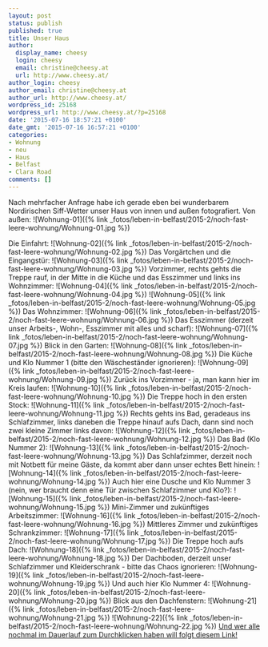 ```yaml
---
layout: post
status: publish
published: true
title: Unser Haus
author:
  display_name: cheesy
  login: cheesy
  email: christine@cheesy.at
  url: http://www.cheesy.at/
author_login: cheesy
author_email: christine@cheesy.at
author_url: http://www.cheesy.at/
wordpress_id: 25168
wordpress_url: http://www.cheesy.at/?p=25168
date: '2015-07-16 18:57:21 +0100'
date_gmt: '2015-07-16 16:57:21 +0100'
categories:
- Wohnung
- neu
- Haus
- Belfast
- Clara Road
comments: []
---
```

Nach mehrfacher Anfrage habe ich gerade eben bei wunderbarem Nordirischen Siff-Wetter unser Haus von innen und außen fotografiert.
Von außen:
 ![Wohnung-01]({% link _fotos/leben-in-belfast/2015-2/noch-fast-leere-wohnung/Wohnung-01.jpg %})
<!--more-->
Die Einfahrt:
 ![Wohnung-02]({% link _fotos/leben-in-belfast/2015-2/noch-fast-leere-wohnung/Wohnung-02.jpg %})
Das Vorgärtchen und die Eingangstür:
 ![Wohnung-03]({% link _fotos/leben-in-belfast/2015-2/noch-fast-leere-wohnung/Wohnung-03.jpg %})
Vorzimmer, rechts gehts die Treppe rauf, in der Mitte in die Küche und das Esszimmer und links ins Wohnzimmer:
 ![Wohnung-04]({% link _fotos/leben-in-belfast/2015-2/noch-fast-leere-wohnung/Wohnung-04.jpg %})
 ![Wohnung-05]({% link _fotos/leben-in-belfast/2015-2/noch-fast-leere-wohnung/Wohnung-05.jpg %})
Das Wohnzimmer:
 ![Wohnung-06]({% link _fotos/leben-in-belfast/2015-2/noch-fast-leere-wohnung/Wohnung-06.jpg %})
Das Esszimmer (derzeit unser Arbeits-, Wohn-, Esszimmer mit alles und scharf):
 ![Wohnung-07]({% link _fotos/leben-in-belfast/2015-2/noch-fast-leere-wohnung/Wohnung-07.jpg %})
Blick in den Garten:
 ![Wohnung-08]({% link _fotos/leben-in-belfast/2015-2/noch-fast-leere-wohnung/Wohnung-08.jpg %})
Die Küche und Klo Nummer 1 (bitte den Wäscheständer ignorieren):
 ![Wohnung-09]({% link _fotos/leben-in-belfast/2015-2/noch-fast-leere-wohnung/Wohnung-09.jpg %})
Zurück ins Vorzimmer - ja, man kann hier im Kreis laufen:
 ![Wohnung-10]({% link _fotos/leben-in-belfast/2015-2/noch-fast-leere-wohnung/Wohnung-10.jpg %})
Die Treppe hoch in den ersten Stock:
 ![Wohnung-11]({% link _fotos/leben-in-belfast/2015-2/noch-fast-leere-wohnung/Wohnung-11.jpg %})
Rechts gehts ins Bad, geradeaus ins Schlafzimmer, links daneben die Treppe hinauf aufs Dach, dann sind noch zwei kleine Zimmer links davon:
 ![Wohnung-12]({% link _fotos/leben-in-belfast/2015-2/noch-fast-leere-wohnung/Wohnung-12.jpg %})
Das Bad (Klo Nummer 2):
 ![Wohnung-13]({% link _fotos/leben-in-belfast/2015-2/noch-fast-leere-wohnung/Wohnung-13.jpg %})
Das Schlafzimmer, derzeit noch mit Notbett für meine Gäste, da kommt aber dann unser echtes Bett hinein:
 ![Wohnung-14]({% link _fotos/leben-in-belfast/2015-2/noch-fast-leere-wohnung/Wohnung-14.jpg %})
Auch hier eine Dusche und Klo Nummer 3 (nein, wer braucht denn eine Tür zwischen Schlafzimmer und Klo?):
 ![Wohnung-15]({% link _fotos/leben-in-belfast/2015-2/noch-fast-leere-wohnung/Wohnung-15.jpg %})
Mini-Zimmer und zukünftiges Arbeitszimmer:
 ![Wohnung-16]({% link _fotos/leben-in-belfast/2015-2/noch-fast-leere-wohnung/Wohnung-16.jpg %})
Mittleres Zimmer und zukünftiges Schrankzimmer:
 ![Wohnung-17]({% link _fotos/leben-in-belfast/2015-2/noch-fast-leere-wohnung/Wohnung-17.jpg %})
Die Treppe hoch aufs Dach:
 ![Wohnung-18]({% link _fotos/leben-in-belfast/2015-2/noch-fast-leere-wohnung/Wohnung-18.jpg %})
Der Dachboden, derzeit unser Schlafzimmer und Kleiderschrank - bitte das Chaos ignorieren:
 ![Wohnung-19]({% link _fotos/leben-in-belfast/2015-2/noch-fast-leere-wohnung/Wohnung-19.jpg %})
Und auch hier Klo Nummer 4:
 ![Wohnung-20]({% link _fotos/leben-in-belfast/2015-2/noch-fast-leere-wohnung/Wohnung-20.jpg %})
Blick aus den Dachfenstern:
 ![Wohnung-21]({% link _fotos/leben-in-belfast/2015-2/noch-fast-leere-wohnung/Wohnung-21.jpg %})
 ![Wohnung-22]({% link _fotos/leben-in-belfast/2015-2/noch-fast-leere-wohnung/Wohnung-22.jpg %})
[Und wer alle nochmal im Dauerlauf zum Durchklicken haben will folgt diesem Link!](http://www.cheesy.at/fotos/sonstiges/leben-in-belfast/noch-fast-leere-wohnung/)
